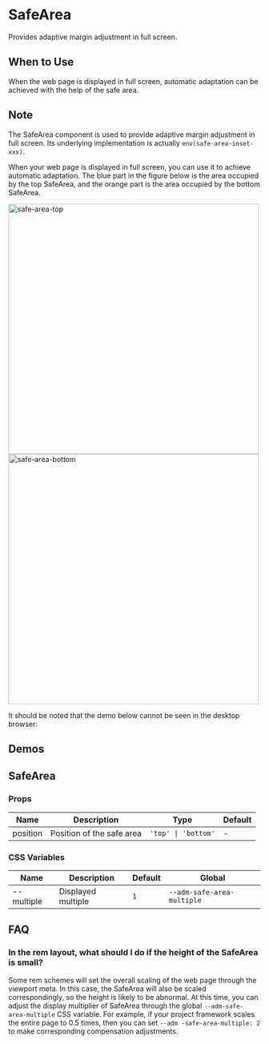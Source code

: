 # SafeArea

Provides adaptive margin adjustment in full screen.

## When to Use

When the web page is displayed in full screen, automatic adaptation can be achieved with the help of the safe area.

## Note

The SafeArea component is used to provide adaptive margin adjustment in full screen. Its underlying implementation is actually `env(safe-area-inset-xxx)`.

When your web page is displayed in full screen, you can use it to achieve automatic adaptation. The blue part in the figure below is the area occupied by the top SafeArea, and the orange part is the area occupied by the bottom SafeArea.

<img alt="safe-area-top" src="https://gw.alipayobjects.com/mdn/rms_25513e/afts/img/A*ATR3R5FOt9gAAAAAAAAAAAAAARQnAQ" width="500px" />

<img alt="safe-area-bottom" src="https://gw.alipayobjects.com/mdn/rms_25513e/afts/img/A*M9vOS5mUT_AAAAAAAAAAAAAAARQnAQ" width="500px" />

It should be noted that the demo below cannot be seen in the desktop browser:

## Demos

<code src="./demos/demo1.tsx"></code>

## SafeArea

### Props

| Name     | Description               | Type                | Default |
| -------- | ------------------------- | ------------------- | ------- |
| position | Position of the safe area | `'top' \| 'bottom'` | -       |

### CSS Variables

| Name       | Description        | Default | Global                     |
| ---------- | ------------------ | ------- | -------------------------- |
| --multiple | Displayed multiple | `1`     | `--adm-safe-area-multiple` |

## FAQ

### In the rem layout, what should I do if the height of the SafeArea is small?

Some rem schemes will set the overall scaling of the web page through the viewport meta. In this case, the SafeArea will also be scaled correspondingly, so the height is likely to be abnormal. At this time, you can adjust the display multiplier of SafeArea through the global `--adm-safe-area-multiple` CSS variable. For example, if your project framework scales the entire page to 0.5 times, then you can set `--adm -safe-area-multiple: 2` to make corresponding compensation adjustments.
